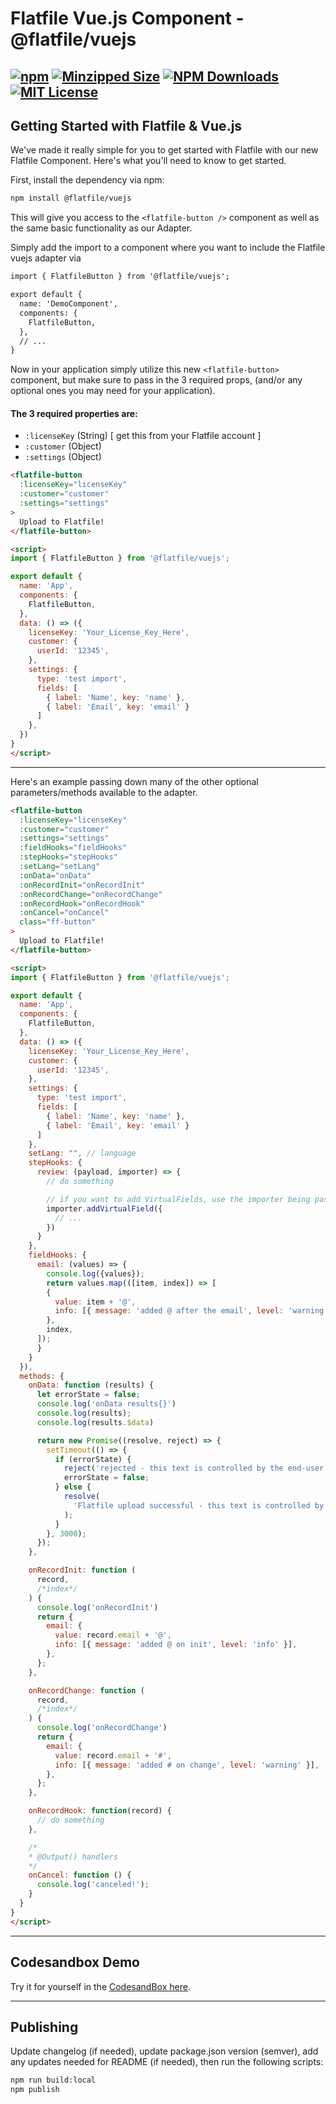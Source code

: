 # Flatfile Vue.js Component - @flatfile/vuejs

[![npm](https://img.shields.io/npm/v/@flatfile/vuejs.svg?label=npm%20version&color=2EBF6A&style=for-the-badge)](https://www.npmjs.com/@flatfile/vuejs)
[![Minzipped Size](https://img.shields.io/bundlephobia/minzip/@flatfile/vuejs?color=794cff&style=for-the-badge)](https://bundlephobia.com/result?p=@flatfile/vuejs)
[![NPM Downloads](https://img.shields.io/npm/dw/@flatfile/vuejs.svg?color=8c66ff&style=for-the-badge)](https://www.npmjs.com/@flatfile/vuejs)
[![MIT License](https://img.shields.io/badge/license-MIT-blue.svg?style=for-the-badge&color=794cff)](/LICENSE)
--

## Getting Started with Flatfile & Vue.js

We've made it really simple for you to get started with Flatfile with our new Flatfile Component. Here's what you'll need to know to get started.

First, install the dependency via npm:

```bash
npm install @flatfile/vuejs
```

This will give you access to the `<flatfile-button />` component as well as the same basic functionality as our Adapter.

Simply add the import to a component where you want to include the Flatfile vuejs adapter via

```html
import { FlatfileButton } from '@flatfile/vuejs';

export default {
  name: 'DemoComponent',
  components: {
    FlatfileButton,
  },
  // ...
}
```

Now in your application simply utilize this new `<flatfile-button>` component, but make sure to pass in the 3 required props, (and/or any optional ones you may need for your application).

#### The 3 required properties are:

- `:licenseKey` (String) [ get this from your Flatfile account ]
- `:customer` (Object)
- `:settings` (Object)



```html
<flatfile-button 
  :licenseKey="licenseKey"
  :customer="customer"
  :settings="settings"
>
  Upload to Flatfile!
</flatfile-button>

<script>
import { FlatfileButton } from '@flatfile/vuejs';

export default {
  name: 'App',
  components: {
    FlatfileButton,
  },
  data: () => ({
    licenseKey: 'Your_License_Key_Here',
    customer: {
      userId: '12345',
    },
    settings: {
      type: 'test import',
      fields: [
        { label: 'Name', key: 'name' },
        { label: 'Email', key: 'email' }
      ]
    },
  })
}
</script>
```

---

Here's an example passing down many of the other optional parameters/methods available to the adapter.

```html
<flatfile-button 
  :licenseKey="licenseKey"
  :customer="customer"
  :settings="settings"
  :fieldHooks="fieldHooks"
  :stepHooks="stepHooks"
  :setLang="setLang"
  :onData="onData"
  :onRecordInit="onRecordInit"
  :onRecordChange="onRecordChange"
  :onRecordHook="onRecordHook"
  :onCancel="onCancel" 
  class="ff-button"
>
  Upload to Flatfile!
</flatfile-button>

<script>
import { FlatfileButton } from '@flatfile/vuejs';

export default {
  name: 'App',
  components: {
    FlatfileButton,
  },
  data: () => ({
    licenseKey: 'Your_License_Key_Here',
    customer: {
      userId: '12345',
    },
    settings: {
      type: 'test import',
      fields: [
        { label: 'Name', key: 'name' },
        { label: 'Email', key: 'email' }
      ]
    },
    setLang: "", // language
    stepHooks: {
      review: (payload, importer) => {
        // do something

        // if you want to add VirtualFields, use the importer being passed into this Function
        importer.addVirtualField({
          // ...
        })
      }
    },
    fieldHooks: {
      email: (values) => {
        console.log({values});
        return values.map(([item, index]) => [
        {
          value: item + '@',
          info: [{ message: 'added @ after the email', level: 'warning' }],
        },
        index,
      ]);
      }
    }
  }),
  methods: {
    onData: function (results) {
      let errorState = false;
      console.log('onData results{}')
      console.log(results);
      console.log(results.$data)

      return new Promise((resolve, reject) => {
        setTimeout(() => {
          if (errorState) {
            reject('rejected - this text is controlled by the end-user');
            errorState = false;
          } else {
            resolve(
              'Flatfile upload successful - this text is controlled by the end-user'
            );
          }
        }, 3000);
      });
    },

    onRecordInit: function (
      record,
      /*index*/
    ) {
      console.log('onRecordInit')
      return {
        email: {
          value: record.email + '@',
          info: [{ message: 'added @ on init', level: 'info' }],
        },
      };
    },

    onRecordChange: function (
      record,
      /*index*/
    ) {
      console.log('onRecordChange')
      return {
        email: {
          value: record.email + '#',
          info: [{ message: 'added # on change', level: 'warning' }],
        },
      };
    },

    onRecordHook: function(record) {
      // do something
    },

    /*
    * @Output() handlers
    */
    onCancel: function () {
      console.log('canceled!');
    }
  }
}
</script>
```

---

## Codesandbox Demo

Try it for yourself in the [CodesandBox here](https://codesandbox.io/s/nostalgic-johnson-2wgqn?file=/src/App.vue).

---


## Publishing

Update changelog (if needed), update package.json version (semver), add any updates needed for README (if needed), then run the following scripts:

```bash
npm run build:local
npm publish
```